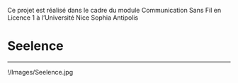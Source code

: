 Ce projet est réalisé dans le cadre du module Communication Sans Fil en Licence 1 à l’Université 
Nice Sophia Antipolis
# Seelence
-----------------------------------------------------------------------------------------------------------------------------------

!/Images/Seelence.jpg
